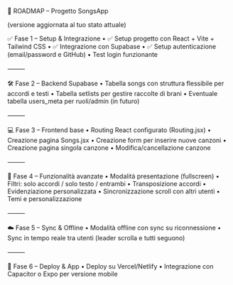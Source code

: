 🎯 ROADMAP – Progetto SongsApp

(versione aggiornata al tuo stato attuale)

✅ Fase 1 – Setup & Integrazione
	•	✅ Setup progetto con React + Vite + Tailwind CSS
	•	✅ Integrazione con Supabase
	•	✅ Setup autenticazione (email/password e GitHub)
	•	Test login funzionante

⸻

🛠 Fase 2 – Backend Supabase
	•	Tabella songs con struttura flessibile per accordi e testi
	•	Tabella setlists per gestire raccolte di brani
	•	Eventuale tabella users_meta per ruoli/admin (in futuro)

⸻

💻 Fase 3 – Frontend base
	•	Routing React configurato (Routing.jsx)
	•	Creazione pagina Songs.jsx
	•	Creazione form per inserire nuove canzoni
	•	Creazione pagina singola canzone
	•	Modifica/cancellazione canzone

⸻

🎵 Fase 4 – Funzionalità avanzate
	•	Modalità presentazione (fullscreen)
	•	Filtri: solo accordi / solo testo / entrambi
	•	Transposizione accordi
	•	Evidenziazione personalizzata
	•	Sincronizzazione scroll con altri utenti
	•	Temi e personalizzazione

⸻

☁️ Fase 5 – Sync & Offline
	•	Modalità offline con sync su riconnessione
	•	Sync in tempo reale tra utenti (leader scrolla e tutti seguono)

⸻

📲 Fase 6 – Deploy & App
	•	Deploy su Vercel/Netlify
	•	Integrazione con Capacitor o Expo per versione mobile